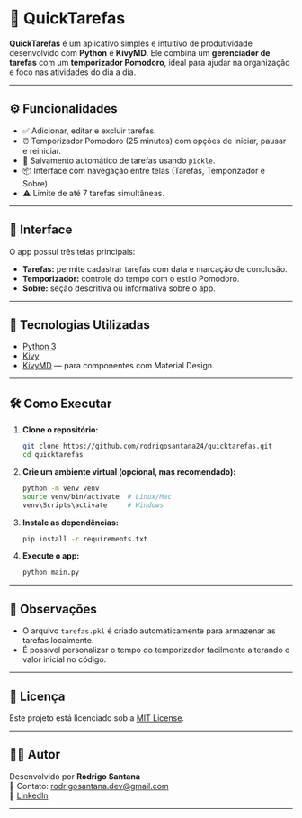 # 📝 QuickTarefas

**QuickTarefas** é um aplicativo simples e intuitivo de produtividade desenvolvido com **Python** e **KivyMD**. Ele combina um **gerenciador de tarefas** com um **temporizador Pomodoro**, ideal para ajudar na organização e foco nas atividades do dia a dia.

---

## ⚙️ Funcionalidades

- ✅ Adicionar, editar e excluir tarefas.
- ⏰ Temporizador Pomodoro (25 minutos) com opções de iniciar, pausar e reiniciar.
- 💾 Salvamento automático de tarefas usando `pickle`.
- 📦 Interface com navegação entre telas (Tarefas, Temporizador e Sobre).
- ⚠️ Limite de até 7 tarefas simultâneas.

---

## 📱 Interface

O app possui três telas principais:
- **Tarefas:** permite cadastrar tarefas com data e marcação de conclusão.
- **Temporizador:** controle do tempo com o estilo Pomodoro.
- **Sobre:** seção descritiva ou informativa sobre o app.

---

## 🚀 Tecnologias Utilizadas

- [Python 3](https://www.python.org/)
- [Kivy](https://kivy.org/#home)
- [KivyMD](https://kivymd.readthedocs.io/en/latest/) — para componentes com Material Design.

---

## 🛠️ Como Executar

1. **Clone o repositório:**

   ```bash
   git clone https://github.com/rodrigosantana24/quicktarefas.git
   cd quicktarefas
   ```

2. **Crie um ambiente virtual (opcional, mas recomendado):**

   ```bash
   python -m venv venv
   source venv/bin/activate  # Linux/Mac
   venv\Scripts\activate     # Windows
   ```

3. **Instale as dependências:**

   ```bash
   pip install -r requirements.txt
   ```

4. **Execute o app:**

   ```bash
   python main.py
   ```

---

## 📌 Observações

- O arquivo `tarefas.pkl` é criado automaticamente para armazenar as tarefas localmente.
- É possível personalizar o tempo do temporizador facilmente alterando o valor inicial no código.

---

## 📃 Licença

Este projeto está licenciado sob a [MIT License](LICENSE).

---

## 🙋‍♂️ Autor

Desenvolvido por **Rodrigo Santana**  
📧 Contato: rodrigosantana.dev@gmail.com  
🔗 [LinkedIn](https://www.linkedin.com/in/rodrigo-santana-280928233/)

---
